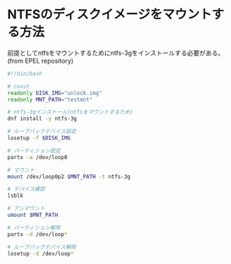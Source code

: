# NTFSのディスクイメージをマウントする方法

前提としてntfsをマウントするためにntfs-3gをインストールする必要がある。(from EPEL repository)

```bash
#!/bin/bash

# const
readonly DISK_IMG="unlock.img"
readonly MNT_PATH="testmnt"

# ntfs-3gインストール(ntfsをマウントするため)
dnf install -y ntfs-3g

# ループバックデバイス設定
losetup -f $DISK_IMG

# パーティション設定
partx -a /dev/loop0

# マウント
mount /dev/loop0p2 $MNT_PATH -t ntfs-3g

# デバイス確認
lsblk

# アンマウント
umount $MNT_PATH

# パーティション解除
partx -d /dev/loop*

# ループバックデバイス解除
losetup -d /dev/loop*
```